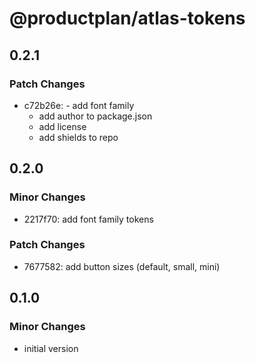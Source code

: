 # @productplan/atlas-tokens

## 0.2.1

### Patch Changes

- c72b26e: - add font family
  - add author to package.json
  - add license
  - add shields to repo

## 0.2.0

### Minor Changes

- 2217f70: add font family tokens

### Patch Changes

- 7677582: add button sizes (default, small, mini)

## 0.1.0

### Minor Changes

- initial version
